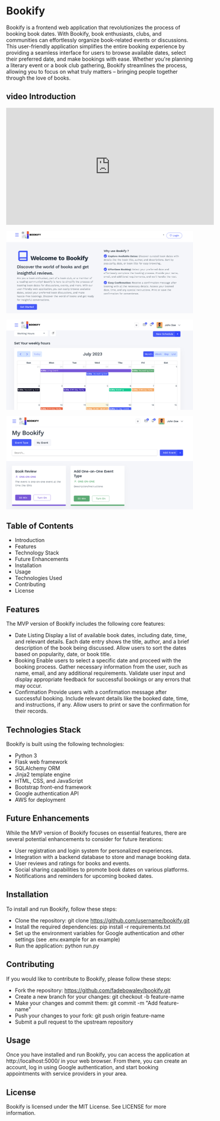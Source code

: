 # Bookify

Bookify is a frontend web application that revolutionizes the process of booking book dates. With Bookify, book enthusiasts, clubs, and communities can effortlessly organize book-related events or discussions. This user-friendly application simplifies the entire booking experience by providing a seamless interface for users to browse available dates, select their preferred date, and make bookings with ease. Whether you're planning a literary event or a book club gathering, Bookify streamlines the process, allowing you to focus on what truly matters – bringing people together through the love of books.

## video Introduction
<iframe width="560" height="315" src="https://www.youtube.com/embed/XLx-by4Z8JU" title="YouTube video player" frameborder="0" allow="accelerometer; autoplay; clipboard-write; encrypted-media; gyroscope; picture-in-picture; web-share" allowfullscreen></iframe>


![Image Description](./examples/bookify_landing-page.png)

![Image Description](./examples/bookify-calender.png)

![Image Description](./examples/bookify-event_type.png)


## Table of Contents
 - Introduction
 - Features
 - Technology Stack
 - Future Enhancements
 - Installation
 - Usage
 - Technologies Used
 - Contributing
 - License


## Features
The MVP version of Bookify includes the following core features:

- Date Listing
Display a list of available book dates, including date, time, and relevant details.
Each date entry shows the title, author, and a brief description of the book being discussed.
Allow users to sort the dates based on popularity, date, or book title.
- Booking
Enable users to select a specific date and proceed with the booking process.
Gather necessary information from the user, such as name, email, and any additional requirements.
Validate user input and display appropriate feedback for successful bookings or any errors that may occur.
- Confirmation
Provide users with a confirmation message after successful booking.
Include relevant details like the booked date, time, and instructions, if any.
Allow users to print or save the confirmation for their records.


## Technologies Stack
Bookify is built using the following technologies:

- Python 3
- Flask web framework
- SQLAlchemy ORM
- Jinja2 template engine
- HTML, CSS, and JavaScript
- Bootstrap front-end framework
- Google authentication API
- AWS for deployment


## Future Enhancements
While the MVP version of Bookify focuses on essential features, there are several potential enhancements to consider for future iterations:

 - User registration and login system for personalized experiences.
 - Integration with a backend database to store and manage booking data.
 - User reviews and ratings for books and events.
 - Social sharing capabilities to promote book dates on various platforms.
 - Notifications and reminders for upcoming booked dates.

## Installation
To install and run Bookify, follow these steps:
- Clone the repository: git clone https://github.com/username/bookify.git
- Install the required dependencies: pip install -r requirements.txt
- Set up the environment variables for Google authentication and other settings (see .env.example for an example)
- Run the application: python run.py


## Contributing
If you would like to contribute to Bookify, please follow these steps:

- Fork the repository: https://github.com/fadebowaley/bookify.git
- Create a new branch for your changes: git checkout -b feature-name
- Make your changes and commit them: git commit -m "Add feature-name"
- Push your changes to your fork: git push origin feature-name
- Submit a pull request to the upstream repository


## Usage
Once you have installed and run Bookify, you can access the application at http://localhost:5000/ in your web browser. From there, you can create an account, log in using Google authentication, and start booking appointments with service providers in your area.
 
## License
Bookify is licensed under the MIT License. See LICENSE for more information.